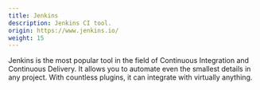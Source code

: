 ```yaml
---
title: Jenkins
description: Jenkins CI tool.
origin: https://www.jenkins.io/
weight: 15
---
```


Jenkins is the most popular tool in the field of Continuous Integration and Continuous Delivery. It allows you to automate even the smallest details in any project. With countless plugins, it can integrate with virtually anything.
